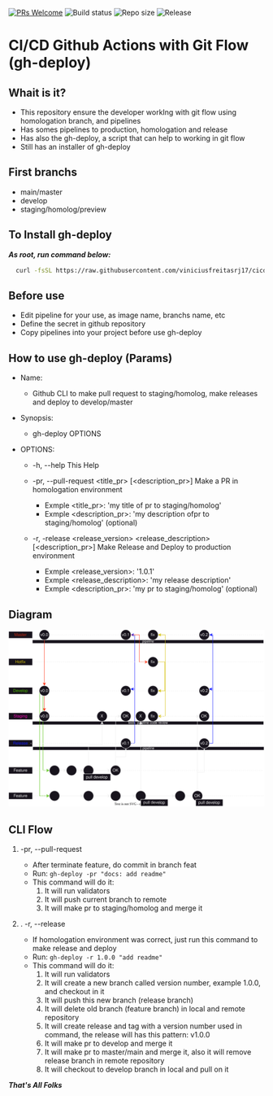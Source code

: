 [![PRs Welcome](https://img.shields.io/badge/PRs-welcome-brightgreen.svg?style=flat-square)](http://makeapullrequest.com) ![Build status](https://img.shields.io/github/actions/workflow/status/viniciusfreitasrj17/cicd-github-actions/production.yaml?event=push) ![Repo size](https://img.shields.io/github/repo-size/viniciusfreitasrj17/cicd-github-actions) ![Release](https://img.shields.io/github/v/release/viniciusfreitasrj17/cicd-github-actions?display_name=tag)

# CI/CD Github Actions with Git Flow (gh-deploy)

## Whait is it?

- This repository ensure the developer workIng with git flow using homologation branch, and pipelines
- Has somes pipelines to production, homologation and release
- Has also the gh-deploy, a script that can help to working in git flow
- Still has an installer of gh-deploy

## First branchs

- main/master
- develop
- staging/homolog/preview

## To Install gh-deploy

***As root, run command below:***

```sh
  curl -fsSL https://raw.githubusercontent.com/viniciusfreitasrj17/cicd-github-actions/main/installer | bash
```

## Before use

- Edit pipeline for your use, as image name, branchs name, etc
- Define the secret in github repository
- Copy pipelines into your project before use gh-deploy

## How to use gh-deploy (Params)

- Name:
  - Github CLI to make pull request to staging/homolog, make releases and deploy to develop/master

- Synopsis:
  - gh-deploy OPTIONS

- OPTIONS:
  - -h, --help This Help

  - -pr, --pull-request <title_pr> [<description_pr>]
    Make a PR in homologation environment
    - Exmple <title_pr>: 'my title of pr to staging/homolog'
    - Exmple <description_pr>: 'my description ofpr to staging/homolog' (optional)

  - -r, -release <release_version> <release_description> [<description_pr>]
    Make Release and Deploy to production environment
    - Exmple <release_version>: '1.0.1'
    - Exmple <release_description>: 'my release description'
    - Exmple <description_pr>: 'my pr to staging/homolog' (optional)

## Diagram

![Alt gh-deploy](diagram.drawio.svg)

## CLI Flow

1. -pr, --pull-request

   - After terminate feature, do commit in branch feat
   - Run: `gh-deploy -pr "docs: add readme"`
   - This command will do it:
       1. It will run validators
       2. It will push current branch to remote
       3. It will make pr to staging/homolog and merge it
2. . -r, --release

   - If homologation environment was correct, just run this command to make release and deploy
   - Run: `gh-deploy -r 1.0.0 "add readme"`
   - This command will do it:
     1. It will run validators
     2. It will create a new branch called version number, example 1.0.0, and checkout in it
     3. It will push this new branch (release branch)
     4. It will delete old branch (feature branch) in local and remote repository
     5. It will create release and tag with a version number used in command, the release will has this pattern: v1.0.0
     6. It will make pr to develop and merge it
     7. It will make pr to master/main and merge it, also it will remove release branch in remote repository
     8. It will checkout to develop branch in local and pull on it
  
***That's All Folks***
